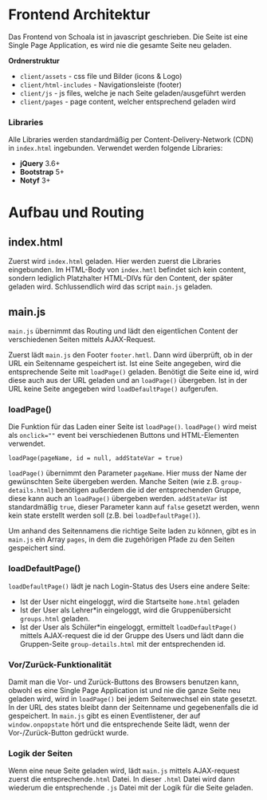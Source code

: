 # Frontend Architektur

Das Frontend von Schoala ist in javascript geschrieben. Die Seite ist eine Single Page Application, es wird nie die gesamte Seite neu geladen.

**Ordnerstruktur**
- `client/assets` - css file und Bilder (icons & Logo) 
- `client/html-includes` - Navigationsleiste (footer)
- `client/js` - js files, welche je nach Seite geladen/ausgeführt werden 
- `client/pages` - page content, welcher entsprechend geladen wird

### Libraries
Alle Libraries werden standardmäßig per Content-Delivery-Network (CDN) in `index.html` ingebunden.
Verwendet werden folgende Libraries:

- **jQuery** 3.6+ 
- **Bootstrap** 5+
- **Notyf** 3+

# Aufbau und Routing
## index.html
Zuerst wird `index.html` geladen. Hier werden zuerst die Libraries eingebunden. Im HTML-Body von `index.hmtl` befindet sich kein content, sondern lediglich Platzhalter HTML-DIVs für den Content, der später geladen wird. Schlussendlich wird das script `main.js` geladen.

## main.js
`main.js` übernimmt das Routing und lädt den eigentlichen Content der verschiedenen Seiten mittels AJAX-Request.

Zuerst lädt `main.js` den Footer `footer.hmtl`. Dann wird überprüft, ob in der URL ein Seitenname gespeichert ist. Ist eine Seite angegeben, wird die entsprechende Seite mit `loadPage()` geladen. Benötigt die Seite eine id, wird diese auch aus der URL geladen und an `loadPage()` übergeben. Ist in der URL keine Seite angegeben wird `loadDefaultPage()` aufgerufen.

### loadPage()
Die Funktion für das Laden einer Seite ist `loadPage()`. `loadPage()` wird meist als `onclick=""` event bei verschiedenen Buttons und HTML-Elementen verwendet.

````
loadPage(pageName, id = null, addStateVar = true)
````
`loadPage()` übernimmt den Parameter `pageName`. Hier muss der Name der gewünschten Seite übergeben werden. Manche Seiten (wie z.B. `group-details.html`) benötigen außerdem die id der entsprechenden Gruppe, diese kann auch an `loadPage()` übergeben werden. `addStateVar` ist standardmäßig `true`, dieser Parameter kann auf `false` gesetzt werden, wenn kein state erstellt werden soll (z.B. bei `loadDefaultPage()`).

Um anhand des Seitennamens die richtige Seite laden zu können, gibt es in `main.js` ein Array `pages`, in dem die zugehörigen Pfade zu den Seiten gespeichert sind.

### loadDefaultPage()

`loadDefaultPage()` lädt je nach Login-Status des Users eine andere Seite:
- Ist der User nicht eingeloggt, wird die Startseite `home.html` geladen
- Ist der User als Lehrer\*in eingeloggt, wird die Gruppenübersicht `groups.html` geladen.
- Ist der User als Schüler\*in eingeloggt, ermittelt `loadDefaultPage()` mittels AJAX-request die id der Gruppe des Users und lädt dann die Gruppen-Seite `group-details.html` mit der entsprechenden id.

### Vor/Zurück-Funktionalität
Damit man die Vor- und Zurück-Buttons des Browsers benutzen kann, obwohl es eine Single Page Application ist und nie die ganze Seite neu geladen wird, wird in `loadPage()` bei jedem Seitenwechsel ein state gesetzt. In der URL des states bleibt dann der Seitenname und gegebenenfalls die id gespeichert. In `main.js` gibt es einen Eventlistener, der auf `window.onpopstate` hört und die entsprechende Seite lädt, wenn der Vor-/Zurück-Button gedrückt wurde.

### Logik der Seiten
Wenn eine neue Seite geladen wird, lädt `main.js` mittels AJAX-request zuerst die entsprechende`.html` Datei. In dieser `.html` Datei wird dann wiederum die entsprechende `.js` Datei mit der Logik für die Seite geladen.